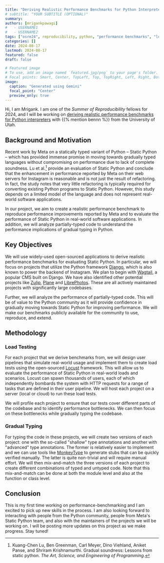 ```yaml
---
title: "Deriving Realistic Performance Benchmarks for Python Interpreters"
# subtitle: "YOUR SUBTITLE (OPTIONAL)"
summary:
authors: [mrigankpawagi]
#   - USERNAME1
#   - USERNAME2
tags: ["osre24", reproducibility, python, "performance benchmarks", "load testing"]
categories: []
date: 2024-08-17
lastmod: 2024-08-17
featured: false
draft: false

# Featured image
# To use, add an image named `featured.jpg/png` to your page's folder.
# Focal points: Smart, Center, TopLeft, Top, TopRight, Left, Right, BottomLeft, Bottom, BottomRight.
image:
  caption: "Generated using Gemini"
  focal_point: "Center"
  preview_only: true
---
```

Hi, I am Mrigank. I am one of the _Summer of Reproducibility_ fellows for 2024, and I will be working on [deriving realistic performance benchmarks for Python interpreters](/project/osre24/uutah/static-python-perf/) with {{% mention bennn %}} from the University of Utah.

## Background and Motivation

Recent work by Meta on a statically typed variant of Python – Static Python – which has provided immense promise in moving towards gradually typed languages without compromising on performance due to lack of complete soundness. Lu et al.[^1] provide an evaluation of Static Python and conclude that the enhancement in performance reported by Meta on their web servers for Instagram is reasonable and is not just the result of refactoring. In fact, the study notes that very little refactoring is typically required for converting existing Python programs to Static Python. However, this study depends on a limited model of the language and does not represent real-world software applications.

In our project, we aim to create a realistic performance benchmark to reproduce performance improvements reported by Meta and to evaluate the performance of Static Python in real-world software applications. In addition, we will analyze partially-typed code to understand the performance implications of gradual typing in Python.

## Key Objectives

We will use widely-used open-sourced applications to derive realistic performance benchmarks for evaluating Static Python. In particular, we will focus on projects that utilize the Python framework [Django](https://www.djangoproject.com/), which is also known to power the backend of Instagram. We plan to begin with [Wagtail](https://github.com/wagtail/wagtail), a popular CMS built on Django. We have also identified other potential projects like [Zulip](https://github.com/zulip/zulip), [Plane](https://github.com/makeplane/plane) and [LibrePhotos](https://github.com/LibrePhotos/librephotos). These are all actively maintained projects with significantly large codebases.

Further, we will analyze the performance of partially-typed code. This will be of value to the Python community as it will provide confidence in gradually moving towards Static Python for improving performance. We will make our benchmarks publicly available for the community to use, reproduce, and extend.

## Methodology

### Load Testing

For each project that we derive benchmarks from, we will design user pipelines that simulate real-world usage and implement them to create load tests using the open-sourced [Locust](https://github.com/locustio/locust) framework. This will allow us to evaluate the performance of Static Python in real-world loads and scenarios. Locust can spawn thousands of users, each of which independently bombards the system with HTTP requests for a range of tasks that are defined in their user pipeline. We will host each project on a server (local or cloud) to run these load tests.

We will profile each project to ensure that our tests cover different parts of the codebase and to identify performance bottlenecks. We can then focus on these bottlenecks while gradually typing the codebase.

### Gradual Typing

For typing the code in these projects, we will create two versions of each project: one with the so-called "shallow" type annotations and another with "advanced" type annotations. The former is relatively easier to implement and we can use tools like [MonkeyType](https://github.com/Instagram/MonkeyType) to generate stubs that can be quickly verified manually. The latter is quite non-trivial and will require manual effort. We will then mix-and-match the three versions of each project to create different combinations of typed and untyped code. Note that this mix-and-match can be done at both the module level and also at the function or class level.

## Conclusion

This is my first time working on performance-benchmarking and I am excited to pick up new skills in the process. I am also looking forward to interacting with people from the Python community, people from Meta's Static Python team, and also with the maintainers of the projects we will be working on. I will be posting more updates on this project as we make progress. Stay tuned!

[^1]: Kuang-Chen Lu, Ben Greenman, Carl Meyer, Dino Viehland, Aniket Panse, and Shriram Krishnamurthi. Gradual soundness: Lessons from static python. _The Art, Science, and Engineering of Programming_.
